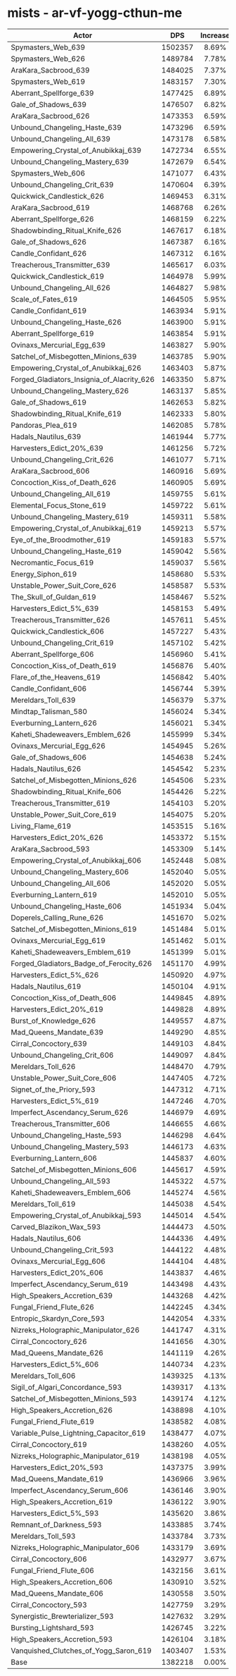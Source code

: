 # mists - ar-vf-yogg-cthun-me
| Actor | DPS | Increase |
|---|:---:|:---:|
|Spymasters_Web_639|1502357|8.69%|
|Spymasters_Web_626|1489784|7.78%|
|AraKara_Sacbrood_639|1484025|7.37%|
|Spymasters_Web_619|1483157|7.30%|
|Aberrant_Spellforge_639|1477425|6.89%|
|Gale_of_Shadows_639|1476507|6.82%|
|AraKara_Sacbrood_626|1473353|6.59%|
|Unbound_Changeling_Haste_639|1473296|6.59%|
|Unbound_Changeling_All_639|1473178|6.58%|
|Empowering_Crystal_of_Anubikkaj_639|1472734|6.55%|
|Unbound_Changeling_Mastery_639|1472679|6.54%|
|Spymasters_Web_606|1471077|6.43%|
|Unbound_Changeling_Crit_639|1470604|6.39%|
|Quickwick_Candlestick_626|1469453|6.31%|
|AraKara_Sacbrood_619|1468768|6.26%|
|Aberrant_Spellforge_626|1468159|6.22%|
|Shadowbinding_Ritual_Knife_626|1467617|6.18%|
|Gale_of_Shadows_626|1467387|6.16%|
|Candle_Confidant_626|1467312|6.16%|
|Treacherous_Transmitter_639|1465617|6.03%|
|Quickwick_Candlestick_619|1464978|5.99%|
|Unbound_Changeling_All_626|1464827|5.98%|
|Scale_of_Fates_619|1464505|5.95%|
|Candle_Confidant_619|1463934|5.91%|
|Unbound_Changeling_Haste_626|1463900|5.91%|
|Aberrant_Spellforge_619|1463854|5.91%|
|Ovinaxs_Mercurial_Egg_639|1463827|5.90%|
|Satchel_of_Misbegotten_Minions_639|1463785|5.90%|
|Empowering_Crystal_of_Anubikkaj_626|1463403|5.87%|
|Forged_Gladiators_Insignia_of_Alacrity_626|1463350|5.87%|
|Unbound_Changeling_Mastery_626|1463137|5.85%|
|Gale_of_Shadows_619|1462653|5.82%|
|Shadowbinding_Ritual_Knife_619|1462333|5.80%|
|Pandoras_Plea_619|1462085|5.78%|
|Hadals_Nautilus_639|1461944|5.77%|
|Harvesters_Edict_20%_639|1461256|5.72%|
|Unbound_Changeling_Crit_626|1461077|5.71%|
|AraKara_Sacbrood_606|1460916|5.69%|
|Concoction_Kiss_of_Death_626|1460905|5.69%|
|Unbound_Changeling_All_619|1459755|5.61%|
|Elemental_Focus_Stone_619|1459722|5.61%|
|Unbound_Changeling_Mastery_619|1459311|5.58%|
|Empowering_Crystal_of_Anubikkaj_619|1459213|5.57%|
|Eye_of_the_Broodmother_619|1459183|5.57%|
|Unbound_Changeling_Haste_619|1459042|5.56%|
|Necromantic_Focus_619|1459037|5.56%|
|Energy_Siphon_619|1458680|5.53%|
|Unstable_Power_Suit_Core_626|1458587|5.53%|
|The_Skull_of_Guldan_619|1458467|5.52%|
|Harvesters_Edict_5%_639|1458153|5.49%|
|Treacherous_Transmitter_626|1457611|5.45%|
|Quickwick_Candlestick_606|1457227|5.43%|
|Unbound_Changeling_Crit_619|1457102|5.42%|
|Aberrant_Spellforge_606|1456960|5.41%|
|Concoction_Kiss_of_Death_619|1456876|5.40%|
|Flare_of_the_Heavens_619|1456842|5.40%|
|Candle_Confidant_606|1456744|5.39%|
|Mereldars_Toll_639|1456379|5.37%|
|Mindtap_Talisman_580|1456024|5.34%|
|Everburning_Lantern_626|1456021|5.34%|
|Kaheti_Shadeweavers_Emblem_626|1455999|5.34%|
|Ovinaxs_Mercurial_Egg_626|1454945|5.26%|
|Gale_of_Shadows_606|1454638|5.24%|
|Hadals_Nautilus_626|1454542|5.23%|
|Satchel_of_Misbegotten_Minions_626|1454506|5.23%|
|Shadowbinding_Ritual_Knife_606|1454426|5.22%|
|Treacherous_Transmitter_619|1454103|5.20%|
|Unstable_Power_Suit_Core_619|1454075|5.20%|
|Living_Flame_619|1453515|5.16%|
|Harvesters_Edict_20%_626|1453372|5.15%|
|AraKara_Sacbrood_593|1453309|5.14%|
|Empowering_Crystal_of_Anubikkaj_606|1452448|5.08%|
|Unbound_Changeling_Mastery_606|1452040|5.05%|
|Unbound_Changeling_All_606|1452020|5.05%|
|Everburning_Lantern_619|1452010|5.05%|
|Unbound_Changeling_Haste_606|1451934|5.04%|
|Doperels_Calling_Rune_626|1451670|5.02%|
|Satchel_of_Misbegotten_Minions_619|1451484|5.01%|
|Ovinaxs_Mercurial_Egg_619|1451462|5.01%|
|Kaheti_Shadeweavers_Emblem_619|1451399|5.01%|
|Forged_Gladiators_Badge_of_Ferocity_626|1451170|4.99%|
|Harvesters_Edict_5%_626|1450920|4.97%|
|Hadals_Nautilus_619|1450104|4.91%|
|Concoction_Kiss_of_Death_606|1449845|4.89%|
|Harvesters_Edict_20%_619|1449828|4.89%|
|Burst_of_Knowledge_626|1449557|4.87%|
|Mad_Queens_Mandate_639|1449290|4.85%|
|Cirral_Concoctory_639|1449103|4.84%|
|Unbound_Changeling_Crit_606|1449097|4.84%|
|Mereldars_Toll_626|1448470|4.79%|
|Unstable_Power_Suit_Core_606|1447405|4.72%|
|Signet_of_the_Priory_593|1447312|4.71%|
|Harvesters_Edict_5%_619|1447246|4.70%|
|Imperfect_Ascendancy_Serum_626|1446979|4.69%|
|Treacherous_Transmitter_606|1446655|4.66%|
|Unbound_Changeling_Haste_593|1446298|4.64%|
|Unbound_Changeling_Mastery_593|1446173|4.63%|
|Everburning_Lantern_606|1445837|4.60%|
|Satchel_of_Misbegotten_Minions_606|1445617|4.59%|
|Unbound_Changeling_All_593|1445322|4.57%|
|Kaheti_Shadeweavers_Emblem_606|1445274|4.56%|
|Mereldars_Toll_619|1445038|4.54%|
|Empowering_Crystal_of_Anubikkaj_593|1445014|4.54%|
|Carved_Blazikon_Wax_593|1444473|4.50%|
|Hadals_Nautilus_606|1444336|4.49%|
|Unbound_Changeling_Crit_593|1444122|4.48%|
|Ovinaxs_Mercurial_Egg_606|1444104|4.48%|
|Harvesters_Edict_20%_606|1443837|4.46%|
|Imperfect_Ascendancy_Serum_619|1443498|4.43%|
|High_Speakers_Accretion_639|1443268|4.42%|
|Fungal_Friend_Flute_626|1442245|4.34%|
|Entropic_Skardyn_Core_593|1442054|4.33%|
|Nizreks_Holographic_Manipulator_626|1441747|4.31%|
|Cirral_Concoctory_626|1441656|4.30%|
|Mad_Queens_Mandate_626|1441119|4.26%|
|Harvesters_Edict_5%_606|1440734|4.23%|
|Mereldars_Toll_606|1439325|4.13%|
|Sigil_of_Algari_Concordance_593|1439317|4.13%|
|Satchel_of_Misbegotten_Minions_593|1439174|4.12%|
|High_Speakers_Accretion_626|1438898|4.10%|
|Fungal_Friend_Flute_619|1438582|4.08%|
|Variable_Pulse_Lightning_Capacitor_619|1438477|4.07%|
|Cirral_Concoctory_619|1438260|4.05%|
|Nizreks_Holographic_Manipulator_619|1438198|4.05%|
|Harvesters_Edict_20%_593|1437375|3.99%|
|Mad_Queens_Mandate_619|1436966|3.96%|
|Imperfect_Ascendancy_Serum_606|1436146|3.90%|
|High_Speakers_Accretion_619|1436122|3.90%|
|Harvesters_Edict_5%_593|1435620|3.86%|
|Remnant_of_Darkness_593|1433885|3.74%|
|Mereldars_Toll_593|1433784|3.73%|
|Nizreks_Holographic_Manipulator_606|1433179|3.69%|
|Cirral_Concoctory_606|1432977|3.67%|
|Fungal_Friend_Flute_606|1432156|3.61%|
|High_Speakers_Accretion_606|1430910|3.52%|
|Mad_Queens_Mandate_606|1430558|3.50%|
|Cirral_Concoctory_593|1427759|3.29%|
|Synergistic_Brewterializer_593|1427632|3.29%|
|Bursting_Lightshard_593|1426745|3.22%|
|High_Speakers_Accretion_593|1426104|3.18%|
|Vanquished_Clutches_of_Yogg_Saron_619|1403407|1.53%|
|Base|1382218|0.00%|
